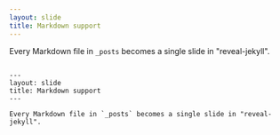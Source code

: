 ```yaml
---
layout: slide
title: Markdown support
---
```


Every Markdown file in `_posts` becomes a single slide in "reveal-jekyll".

<pre><code class="language-markdown" data-trim data-noescape data-line-numbers="1-4|6">
---
layout: slide
title: Markdown support
---
 
Every Markdown file in `_posts` becomes a single slide in "reveal-jekyll".
</code></pre>
